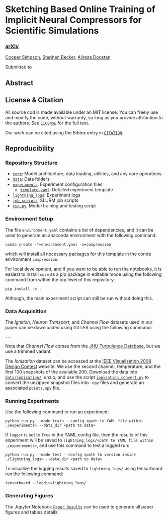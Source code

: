 # Sketching Based Online Training of Implicit Neural Compressors for Scientific Simulations

### [arXiv]()

[Cooper Simpson](https://rs-coop.github.io/), [Stephen Becker](https://stephenbeckr.github.io/), [Alireza Doostan](https://www.colorado.edu/aerospace/alireza-doostan)

Submitted to []()

## Abstract

## License \& Citation
All source cod is made available under an MIT license. You can freely use and modify the code, without warranty, so long as you provide attribution to the authors. See [`LICENSE`](./LICENSE) for the full text. 

Our work can be cited using the Bibtex entry in [`CITATION`](./CITATION).

## Reproducibility

### Repository Structure
- [`core`](./core/): Model architecture, data loading, utilities, and any core operations
- [`data`](./data/): Data folders
- [`experiments`](./experiments/): Experiment configuration files
  - [`template.yaml`](./experiments/template.yaml): Detailed experiment template
- [`lightning_logs`](./lightning_logs/): Experiment logs
- [`job_scripts`](./job_scripts/): SLURM job scripts
- [`run.py`](./run.py): Model training and testing script

### Environment Setup
The file `environment.yaml` contains a list of dependencies, and it can be used to generate an anaconda environment with the following command:
```console
conda create -f=environment.yaml -n=compression
```
which will install all necessary packages for this template in the conda environment `compression`.

For local development, and if you want to be able to run the notebooks, it is easiest to install `core` as a pip package in editable mode using the following command from within the top level of this repository:
```console
pip install -e .
```
Although, the main experiment script can still be run without doing this.

### Data Acquisition
The *Ignition*, *Neuron Transport*, and *Channel Flow* datasets used in our paper can be downloaded using Git LFS using the following command:
```console
...
```
Note that *Channel Flow* comes from the [JHU Turbulence Database](https://turbulence.idies.jhu.edu/datasets/wallBoundedTurbulence/channelFlow), but we use a trimmed variant.

The *Ionization* dataset can be accessed at the [IEEE Visualization 2008 Design Contest](https://sciviscontest.ieeevis.org/2008/data.html) website. We use the second channel, temperature, and the first 100 snapshots of the available 200. Download the data into [`data/ionization/`](./data/ionization/), unzip, and use the script [`ionization_convert.py`](./data/ionization/ionization_convert.py) to convert the unzipped snapshot files into `.npy` files and generate an associated `points.npy` file.

### Running Experiments
Use the following command to run an experiment:
```console
python run.py --mode train --config <path to YAML file within ./experiments> --data_dir <path to data>
```
If `logger` is set to `True` in the YAML config file, then the results of this experiment will be saved to `lightning_logs/<path to YAML file within ./experiments>`, and use this command to test a logged run:
```console
python run.py --mode test --config <path to version inside ./lightning_logs> --data_dir <path to data>
```
To visualize the logging results saved to `lightning_logs/` using tensorboard run the following command:
```console
tensorboard --logdir=lightning_logs/
```

### Generating Figures
The Jupyter Notebook [`Paper Results`](./Paper%20Results.ipynb) can be used to generate all paper figures and tables details.